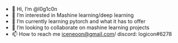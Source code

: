 - 👋 Hi, I’m @l0g1c0n
- 👀 I’m interested in Mashine learning/deep learning
- 🌱 I’m currently learning pytorch and what it has to offer
- 💞️ I’m looking to collaborate on mashine learning projects
- 📫 How to reach me iceneoon@gmail.com/ discord: logicon#6278

<!---
l0g1c0n/l0g1c0n is a ✨ special ✨ repository because its `README.md` (this file) appears on your GitHub profile.
You can click the Preview link to take a look at your changes.
--->
